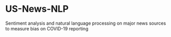 # US-News-NLP
Sentiment analysis and natural language processing on major news sources to measure bias on COVID-19 reporting
